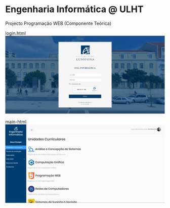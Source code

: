 # Engenharia Informática @ ULHT

Projecto Programação WEB (Componente Teórica)

login.html
![](image.jpg?raw=true "Página Login")

main-html
![](image2.jpg?raw=true "Página Principal")
